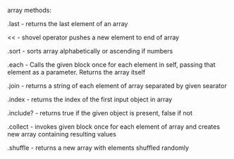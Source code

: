 array methods:

.last - returns the last element of an array

<< - shovel operator pushes a new element to end of array

.sort - sorts array alphabetically or ascending if numbers

.each - Calls the given block once for each element in self, passing that element as a parameter. Returns the array itself

.join - returns a string of each element of array separated by given searator

.index - returns the index of the first input object in array

.include? - returns true if the given object is present, false if not

.collect - invokes given block once for each element of array and creates new array containing resulting values

.shuffle - returns a new array with elements shuffled randomly
